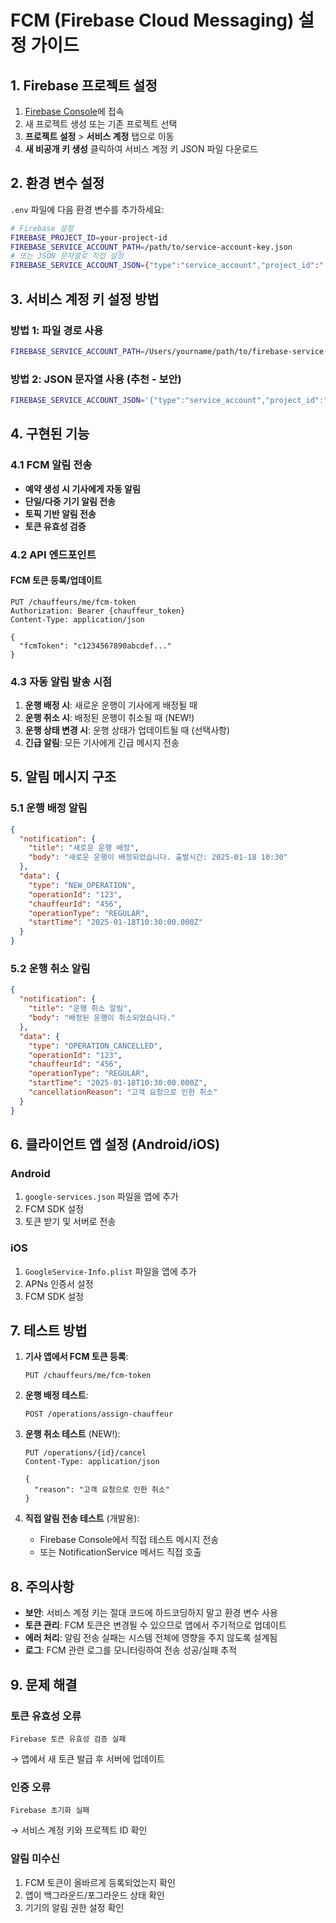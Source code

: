 # FCM (Firebase Cloud Messaging) 설정 가이드

## 1. Firebase 프로젝트 설정

1. [Firebase Console](https://console.firebase.google.com/)에 접속
2. 새 프로젝트 생성 또는 기존 프로젝트 선택
3. **프로젝트 설정** > **서비스 계정** 탭으로 이동
4. **새 비공개 키 생성** 클릭하여 서비스 계정 키 JSON 파일 다운로드

## 2. 환경 변수 설정

`.env` 파일에 다음 환경 변수를 추가하세요:

```bash
# Firebase 설정
FIREBASE_PROJECT_ID=your-project-id
FIREBASE_SERVICE_ACCOUNT_PATH=/path/to/service-account-key.json
# 또는 JSON 문자열로 직접 설정
FIREBASE_SERVICE_ACCOUNT_JSON={"type":"service_account","project_id":"..."}
```

## 3. 서비스 계정 키 설정 방법

### 방법 1: 파일 경로 사용

```bash
FIREBASE_SERVICE_ACCOUNT_PATH=/Users/yourname/path/to/firebase-service-account.json
```

### 방법 2: JSON 문자열 사용 (추천 - 보안)

```bash
FIREBASE_SERVICE_ACCOUNT_JSON='{"type":"service_account","project_id":"your-project","private_key_id":"...","private_key":"-----BEGIN PRIVATE KEY-----\\n...\\n-----END PRIVATE KEY-----\\n","client_email":"...","client_id":"...","auth_uri":"...","token_uri":"...","auth_provider_x509_cert_url":"...","client_x509_cert_url":"..."}'
```

## 4. 구현된 기능

### 4.1 FCM 알림 전송

- **예약 생성 시 기사에게 자동 알림**
- **단일/다중 기기 알림 전송**
- **토픽 기반 알림 전송**
- **토큰 유효성 검증**

### 4.2 API 엔드포인트

#### FCM 토큰 등록/업데이트

```http
PUT /chauffeurs/me/fcm-token
Authorization: Bearer {chauffeur_token}
Content-Type: application/json

{
  "fcmToken": "c1234567890abcdef..."
}
```

### 4.3 자동 알림 발송 시점

1. **운행 배정 시**: 새로운 운행이 기사에게 배정될 때
2. **운행 취소 시**: 배정된 운행이 취소될 때 (NEW!)
3. **운행 상태 변경 시**: 운행 상태가 업데이트될 때 (선택사항)
4. **긴급 알림**: 모든 기사에게 긴급 메시지 전송

## 5. 알림 메시지 구조

### 5.1 운행 배정 알림

```json
{
  "notification": {
    "title": "새로운 운행 배정",
    "body": "새로운 운행이 배정되었습니다. 출발시간: 2025-01-18 10:30"
  },
  "data": {
    "type": "NEW_OPERATION",
    "operationId": "123",
    "chauffeurId": "456",
    "operationType": "REGULAR",
    "startTime": "2025-01-18T10:30:00.000Z"
  }
}
```

### 5.2 운행 취소 알림

```json
{
  "notification": {
    "title": "운행 취소 알림",
    "body": "배정된 운행이 취소되었습니다."
  },
  "data": {
    "type": "OPERATION_CANCELLED",
    "operationId": "123",
    "chauffeurId": "456",
    "operationType": "REGULAR",
    "startTime": "2025-01-18T10:30:00.000Z",
    "cancellationReason": "고객 요청으로 인한 취소"
  }
}
```

## 6. 클라이언트 앱 설정 (Android/iOS)

### Android

1. `google-services.json` 파일을 앱에 추가
2. FCM SDK 설정
3. 토큰 받기 및 서버로 전송

### iOS

1. `GoogleService-Info.plist` 파일을 앱에 추가
2. APNs 인증서 설정
3. FCM SDK 설정

## 7. 테스트 방법

1. **기사 앱에서 FCM 토큰 등록**:

   ```http
   PUT /chauffeurs/me/fcm-token
   ```

2. **운행 배정 테스트**:

   ```http
   POST /operations/assign-chauffeur
   ```

3. **운행 취소 테스트** (NEW!):

   ```http
   PUT /operations/{id}/cancel
   Content-Type: application/json

   {
     "reason": "고객 요청으로 인한 취소"
   }
   ```

4. **직접 알림 전송 테스트** (개발용):
   - Firebase Console에서 직접 테스트 메시지 전송
   - 또는 NotificationService 메서드 직접 호출

## 8. 주의사항

- **보안**: 서비스 계정 키는 절대 코드에 하드코딩하지 말고 환경 변수 사용
- **토큰 관리**: FCM 토큰은 변경될 수 있으므로 앱에서 주기적으로 업데이트
- **에러 처리**: 알림 전송 실패는 시스템 전체에 영향을 주지 않도록 설계됨
- **로그**: FCM 관련 로그를 모니터링하여 전송 성공/실패 추적

## 9. 문제 해결

### 토큰 유효성 오류

```
Firebase 토큰 유효성 검증 실패
```

→ 앱에서 새 토큰 발급 후 서버에 업데이트

### 인증 오류

```
Firebase 초기화 실패
```

→ 서비스 계정 키와 프로젝트 ID 확인

### 알림 미수신

1. FCM 토큰이 올바르게 등록되었는지 확인
2. 앱이 백그라운드/포그라운드 상태 확인
3. 기기의 알림 권한 설정 확인
